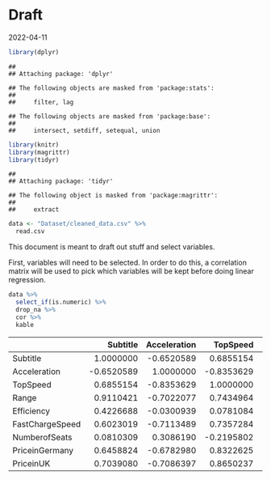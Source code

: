 Draft
================
2022-04-11

``` r
library(dplyr)
```

    ## 
    ## Attaching package: 'dplyr'

    ## The following objects are masked from 'package:stats':
    ## 
    ##     filter, lag

    ## The following objects are masked from 'package:base':
    ## 
    ##     intersect, setdiff, setequal, union

``` r
library(knitr)
library(magrittr)
library(tidyr)
```

    ## 
    ## Attaching package: 'tidyr'

    ## The following object is masked from 'package:magrittr':
    ## 
    ##     extract

``` r
data <- "Dataset/cleaned_data.csv" %>%
  read.csv
```

This document is meant to draft out stuff and select variables.

First, variables will need to be selected. In order to do this, a
correlation matrix will be used to pick which variables will be kept
before doing linear regression.

``` r
data %>%
  select_if(is.numeric) %>%
  drop_na %>%
  cor %>%
  kable
```

|                 |   Subtitle | Acceleration |   TopSpeed |      Range | Efficiency | FastChargeSpeed | NumberofSeats | PriceinGermany |  PriceinUK |
|:----------------|-----------:|-------------:|-----------:|-----------:|-----------:|----------------:|--------------:|---------------:|-----------:|
| Subtitle        |  1.0000000 |   -0.6520589 |  0.6855154 |  0.9110421 |  0.4226688 |       0.6023019 |     0.0810309 |      0.6458824 |  0.7039080 |
| Acceleration    | -0.6520589 |    1.0000000 | -0.8353629 | -0.7022077 | -0.0300939 |      -0.7113489 |     0.3086190 |     -0.6782980 | -0.7086397 |
| TopSpeed        |  0.6855154 |   -0.8353629 |  1.0000000 |  0.7434964 |  0.0781084 |       0.7357284 |    -0.2195802 |      0.8322625 |  0.8650237 |
| Range           |  0.9110421 |   -0.7022077 |  0.7434964 |  1.0000000 |  0.0449622 |       0.7227111 |    -0.0653115 |      0.6179583 |  0.6843999 |
| Efficiency      |  0.4226688 |   -0.0300939 |  0.0781084 |  0.0449622 |  1.0000000 |      -0.0264225 |     0.4409032 |      0.3005908 |  0.3053173 |
| FastChargeSpeed |  0.6023019 |   -0.7113489 |  0.7357284 |  0.7227111 | -0.0264225 |       1.0000000 |    -0.1651635 |      0.6248566 |  0.6495690 |
| NumberofSeats   |  0.0810309 |    0.3086190 | -0.2195802 | -0.0653115 |  0.4409032 |      -0.1651635 |     1.0000000 |     -0.1907867 | -0.1491998 |
| PriceinGermany  |  0.6458824 |   -0.6782980 |  0.8322625 |  0.6179583 |  0.3005908 |       0.6248566 |    -0.1907867 |      1.0000000 |  0.9841777 |
| PriceinUK       |  0.7039080 |   -0.7086397 |  0.8650237 |  0.6843999 |  0.3053173 |       0.6495690 |    -0.1491998 |      0.9841777 |  1.0000000 |
